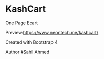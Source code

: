 # KashCart
One Page Ecart

Preview:https://www.neontech.me/kashcart/

Created with Bootstrap 4

Author #Sahil Ahmed
